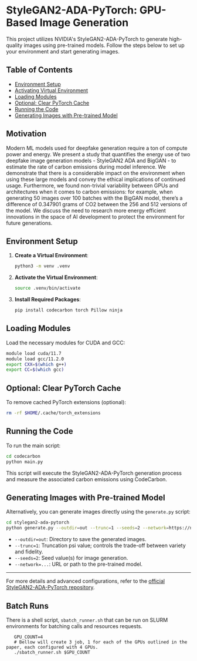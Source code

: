 # StyleGAN2-ADA-PyTorch: GPU-Based Image Generation

This project utilizes NVIDIA's StyleGAN2-ADA-PyTorch to generate high-quality images using pre-trained models. Follow the steps below to set up your environment and start generating images.

## Table of Contents

- [Environment Setup](#environment-setup)
- [Activating Virtual Environment](#activating-virtual-environment)
- [Loading Modules](#loading-modules)
- [Optional: Clear PyTorch Cache](#optional-clear-pytorch-cache)
- [Running the Code](#running-the-code)
- [Generating Images with Pre-trained Model](#generating-images-with-pre-trained-model)

## Motivation
Modern ML models used for deepfake generation require a ton of compute power and energy. We present a study that quantifies the
energy use of two deepfake image generation
models - StyleGAN2 ADA and BigGAN - to
estimate the rate of carbon emissions during
model inference. We demonstrate that there is
a considerable impact on the environment when
using these large models and convey the ethical implications of continued usage. Furthermore, we found non-trivial variability between
GPUs and architectures when it comes to carbon emissions: for example, when generating
50 images over 100 batches with the BigGAN
model, there’s a difference of 0.347901 grams
of CO2 between the 256 and 512 versions of
the model. We discuss the need to research
more energy efficient innovations in the space
of AI development to protect the environment
for future generations.

## Environment Setup

1. **Create a Virtual Environment**:

   ```bash
   python3 -m venv .venv
   ```

2. **Activate the Virtual Environment**:

   ```bash
   source .venv/bin/activate
   ```

3. **Install Required Packages**:

   ```bash
   pip install codecarbon torch Pillow ninja
   ```

## Loading Modules

Load the necessary modules for CUDA and GCC:

```bash
module load cuda/11.7
module load gcc/11.2.0
export CXX=$(which g++)
export CC=$(which gcc)
```

## Optional: Clear PyTorch Cache

To remove cached PyTorch extensions (optional):

```bash
rm -rf $HOME/.cache/torch_extensions
```

## Running the Code

To run the main script:

```bash
cd codecarbon
python main.py
```

This script will execute the StyleGAN2-ADA-PyTorch generation process and measure the associated carbon emissions using CodeCarbon.

## Generating Images with Pre-trained Model

Alternatively, you can generate images directly using the `generate.py` script:

```bash
cd stylegan2-ada-pytorch
python generate.py --outdir=out --trunc=1 --seeds=2 --network=https://nvlabs-fi-cdn.nvidia.com/stylegan2-ada-pytorch/pretrained/metfaces.pkl
```

- `--outdir=out`: Directory to save the generated images.
- `--trunc=1`: Truncation psi value; controls the trade-off between variety and fidelity.
- `--seeds=2`: Seed value(s) for image generation.
- `--network=...`: URL or path to the pre-trained model.

---

For more details and advanced configurations, refer to the [official StyleGAN2-ADA-PyTorch repository](https://github.com/NVlabs/stylegan2-ada-pytorch).

## Batch Runs

There is a shell script, `sbatch_runner.sh` that can be run on SLURM environments for batching calls and resources 
requests. 

```shell
   GPU_COUNT=4
   # Bellow will create 3 job, 1 for each of the GPUs outlined in the paper, each configured with 4 GPUs.
   ./sbatch_runner.sh $GPU_COUNT
```
